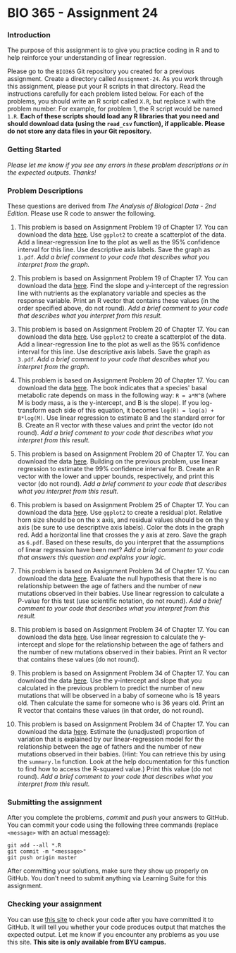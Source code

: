 # BIO 365 - Assignment 24

### Introduction

The purpose of this assignment is to give you practice coding in R and to help reinforce your understanding of linear regression.

Please go to the `BIO365` Git repository you created for a previous assignment. Create a directory called `Assignment-24`. As you work through this assignment, please put your R scripts in that directory. Read the instructions carefully for each problem listed below. For each of the problems, you should write an R script called `X.R`, but replace `X` with the problem number. For example, for problem 1, the R script would be named `1.R`. **Each of these scripts should load any R libraries that you need and should download data (using the `read_csv` function), if applicable. Please do not store any data files in your Git repository.**

### Getting Started

*Please let me know if you see any errors in these problem descriptions or in the expected outputs. Thanks!*

### Problem Descriptions

These questions are derived from *The Analysis of Biological Data - 2nd Edition*. Please use R code to answer the following.

1. This problem is based on Assignment Problem 19 of Chapter 17. You can download the data [here](http://whitlockschluter.zoology.ubc.ca/wp-content/data/chapter17/chap17q19GrasslandNutrientsPlantSpecies.csv). Use `ggplot2` to create a scatterplot of the data. Add a linear-regression line to the plot as well as the 95% confidence interval for this line. Use descriptive axis labels. Save the graph as `1.pdf`. *Add a brief comment to your code that describes what you interpret from the graph.*

2. This problem is based on Assignment Problem 19 of Chapter 17. You can download the data [here](http://whitlockschluter.zoology.ubc.ca/wp-content/data/chapter17/chap17q19GrasslandNutrientsPlantSpecies.csv). Find the slope and y-intercept of the regression line with nutrients as the explanatory variable and species as the response variable. Print an R vector that contains these values (in the order specified above, do not round). *Add a brief comment to your code that describes what you interpret from this result.*

3. This problem is based on Assignment Problem 20 of Chapter 17. You can download the data [here](http://whitlockschluter.zoology.ubc.ca/wp-content/data/chapter17/chap17q20PrimateMassMetabolicRate.csv). Use `ggplot2` to create a scatterplot of the data. Add a linear-regression line to the plot as well as the 95% confidence interval for this line. Use descriptive axis labels. Save the graph as `3.pdf`. *Add a brief comment to your code that describes what you interpret from the graph.*

4. This problem is based on Assignment Problem 20 of Chapter 17. You can download the data [here](http://whitlockschluter.zoology.ubc.ca/wp-content/data/chapter17/chap17q20PrimateMassMetabolicRate.csv). The book indicates that a species' basal metabolic rate depends on mass in the following way: `R = a*M^B` (where M is body mass, a is the y-intercept, and B is the slope). If you log-transform each side of this equation, it becomes `log(R) = log(a) + B*log(M)`. Use linear regression to estimate B and the standard error for B. Create an R vector with these values and print the vector (do not round). *Add a brief comment to your code that describes what you interpret from this result.*

5. This problem is based on Assignment Problem 20 of Chapter 17. You can download the data [here](http://whitlockschluter.zoology.ubc.ca/wp-content/data/chapter17/chap17q20PrimateMassMetabolicRate.csv). Building on the previous problem, use linear regression to estimate the 99% confidence interval for B. Create an R vector with the lower and upper bounds, respectively, and print this vector (do not round). *Add a brief comment to your code that describes what you interpret from this result.*

6. This problem is based on Assignment Problem 25 of Chapter 17. You can download the data [here](http://whitlockschluter.zoology.ubc.ca/wp-content/data/chapter17/chap17q25BeetleWingsAndHorns.csv). Use `ggplot2` to create a residual plot. Relative horn size should be on the x axis, and residual values should be on the y axis (be sure to use descriptive axis labels). Color the dots in the graph red. Add a horizontal line that crosses the y axis at zero. Save the graph as `6.pdf`. Based on these results, do you interpret that the assumptions of linear regression have been met? *Add a brief comment to your code that answers this question and explains your logic.*

7. This problem is based on Assignment Problem 34 of Chapter 17. You can download the data [here](http://whitlockschluter.zoology.ubc.ca/wp-content/data/chapter17/chap17q34FatherAgeMutations.csv). Evaluate the null hypothesis that there is no relationship between the age of fathers and the number of new mutations observed in their babies. Use linear regression to calculate a P-value for this test (use scientific notation, do not round). *Add a brief comment to your code that describes what you interpret from this result.*

8. This problem is based on Assignment Problem 34 of Chapter 17. You can download the data [here](http://whitlockschluter.zoology.ubc.ca/wp-content/data/chapter17/chap17q34FatherAgeMutations.csv). Use linear regression to calculate the y-intercept and slope for the relationship between the age of fathers and the number of new mutations observed in their babies. Print an R vector that contains these values (do not round).

9. This problem is based on Assignment Problem 34 of Chapter 17. You can download the data [here](http://whitlockschluter.zoology.ubc.ca/wp-content/data/chapter17/chap17q34FatherAgeMutations.csv). Use the y-intercept and slope that you calculated in the previous problem to predict the number of new mutations that will be observed in a baby of someone who is 18 years old. Then calculate the same for someone who is 36 years old. Print an R vector that contains these values (in that order, do not round).

10. This problem is based on Assignment Problem 34 of Chapter 17. You can download the data [here](http://whitlockschluter.zoology.ubc.ca/wp-content/data/chapter17/chap17q34FatherAgeMutations.csv). Estimate the (unadjusted) proportion of variation that is explained by our linear-regression model for the relationship between the age of fathers and the number of new mutations observed in their babies. (Hint: You can retrieve this by using the `summary.lm` function. Look at the help documentation for this function to find how to access the R-squared value.) Print this value (do not round). *Add a brief comment to your code that describes what you interpret from this result.*

### Submitting the assignment

After you complete the problems, *commit* and *push* your answers to GitHub. You can commit your code using the following three commands (replace `<message>` with an actual message):

```
git add --all *.R
git commit -m "<message>"
git push origin master
```

After committing your solutions, make sure they show up properly on GitHub. You don't need to submit anything via Learning Suite for this assignment.

### Checking your assignment

You can use [this site](http://bonsai.byu.edu:9000) to check your code after you have committed it to GitHub. It will tell you whether your code produces output that matches the expected output. Let me know if you encounter any problems as you use this site. **This site is only available from BYU campus.**